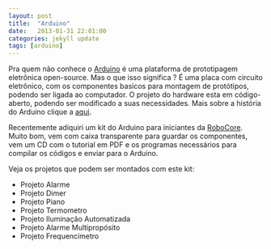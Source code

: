 ```yaml
---
layout: post
title:  "Arduino"
date:   2013-01-31 22:01:00
categories: jekyll update
tags: [arduino]
---
```

Pra quem não conhece o [Arduino][arduino] é uma plataforma de prototipagem eletrônica open-source.
Mas o que isso significa ?
É uma placa com circuito eletrônico, com os componentes basicos para montagem de protótipos, podendo ser ligada ao computador.
O projeto do hardware esta em código-aberto, podendo ser modificado a suas necessidades.
Mais sobre a história do Arduino clique a [aqui][wiki].

Recentemente adiquiri um kit do Arduino para iniciantes da [RoboCore][robocore].
Muito bom, vem com caixa transparente para guardar os componentes, vem um CD com o tutorial em PDF e os
programas necessários para compilar os códigos e enviar para o Arduino.

Veja os projetos que podem ser montados com este kit:

- Projeto Alarme
- Projeto Dimer
- Projeto Piano
- Projeto Termometro
- Projeto Iluminação Automatizada
- Projeto Alarme Multipropósito
- Projeto Frequencímetro

[arduino]: http://arduino.cc
[wiki]: http://pt.wikipedia.org/wiki/Arduino
[robocore]: https://www.robocore.net/